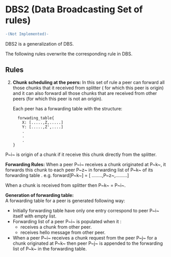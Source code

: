 
DBS2 (Data Broadcasting Set of rules)
====================================

```diff
-(Not Implemented)-
```

DBS2 is a generalization of DBS.

The following rules overwrite the corresponding rule in DBS.

Rules
-----

2. **Chunk scheduling at the peers:**  In this set of rule a peer can forward all those chunks that it received from splitter ( for which this peer is origin) and it can also forward all those chunks that are received from other peers (for which this peer is not an origin).

	Each peer has a forwarding table with the structure:
	```
	  forwading_table{
	    X: [.....,Z,.....]
	    Y: [.....,Z',....]
	    .
	    .
	    .
    }
    ```

P~i~ is origin of a chunk if it receive this chunk directly from the splitter.

**Forwarding Rules:**
When a peer P~i~ receives a chunk originated at P~k~, it forwards this chunk to each peer P~z~ in forwarding list of P~k~ of its forwarding table .
e.g.    forward[P~k~] = [ ........,P~z~,.........] 

When a chunk is received from splitter then P~k~ = P~i~.

**Generation of forwarding table:**   
A forwarding table for a peer is generated following way:
* Initially forwarding table have only one entry correspond to peer P~i~ itself with empty list.
* Forwarding list of a peer P~i~ is populated when it :
	* receives a chunk from other peer.
	* receives hello message from other peer.
*  When a peer P~i~ receives a chunk request from the peer P~j~ for a chunk originated at P~k~ then peer P~j~ is appended to the forwarding list of P~k~ in the forwarding table.

